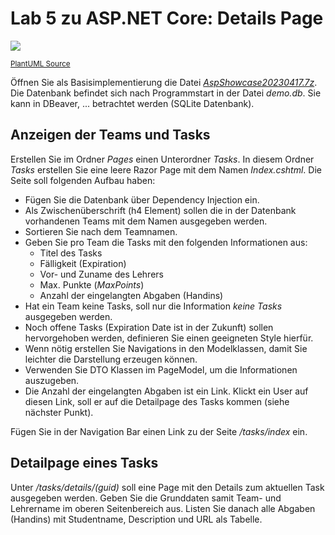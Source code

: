 # Lab 5 zu ASP.NET Core: Details Page

![](https://www.plantuml.com/plantuml/svg/jP7FIiGm4CRlVOhGexABNdlG1QjuK15Q7s1C1ZkQFoMPmehuxgOXgTZjrLvc-WtppMycXy3WUJAw6aYXG3Fofp38WrEXGiiKVti48xug4RzpyGG6HICwzcJVijR9mJajDOJmM_gkId_7auhfOd57Fh3Ty7c0RVtM0EcLSo6J0_h_S8RmiTXsq-ixIbutzyJwn34TgqaXAmMoALcPVHp90vEpBV3iCuUU3ERw8noV7LcURnh3TQHBLFN5VdzMYztkIjINTPgqMIZJoahtO1NPijJoAat9ifwicXIoSkCH6DKfOOj1UXhd5TPdQ9sSJ3HzyN_EcnbMf0LWkvf83cZLPFGF)

<small>[PlantUML Source](https://www.plantuml.com/plantuml/uml/jP7FIiGm4CRlVOhGexABNdlG1QjuK15Q7s1C1ZkQFoMPmehuxgOXgTZjrLvc-WtppMycXy3WUJAw6aYXG3Fofp38WrEXGiiKVti48xug4RzpyGG6HICwzcJVijR9mJajDOJmM_gkId_7auhfOd57Fh3Ty7c0RVtM0EcLSo6J0_h_S8RmiTXsq-ixIbutzyJwn34TgqaXAmMoALcPVHp90vEpBV3iCuUU3ERw8noV7LcURnh3TQHBLFN5VdzMYztkIjINTPgqMIZJoahtO1NPijJoAat9ifwicXIoSkCH6DKfOOj1UXhd5TPdQ9sSJ3HzyN_EcnbMf0LWkvf83cZLPFGF)</small>

Öffnen Sie als Basisimplementierung die Datei *[AspShowcase20230417.7z](AspShowcase20230417.7z)*.
Die Datenbank befindet sich nach Programmstart in der Datei *demo.db*.
Sie kann in DBeaver, ... betrachtet werden (SQLite Datenbank).

## Anzeigen der Teams und Tasks

Erstellen Sie im Ordner *Pages* einen Unterordner *Tasks*.
In diesem Ordner *Tasks* erstellen Sie eine leere Razor Page mit dem Namen *Index.cshtml*.
Die Seite soll folgenden Aufbau haben:
- Fügen Sie die Datenbank über Dependency Injection ein.
- Als Zwischenüberschrift (h4 Element) sollen die in der Datenbank vorhandenen Teams mit dem Namen ausgegeben werden.
- Sortieren Sie nach dem Teamnamen.
- Geben Sie pro Team die Tasks mit den folgenden Informationen aus:
    - Titel des Tasks
    - Fälligkeit (Expiration)
    - Vor- und Zuname des Lehrers
    - Max. Punkte (*MaxPoints*)
    - Anzahl der eingelangten Abgaben (Handins)
- Hat ein Team keine Tasks, soll nur die Information *keine Tasks* ausgegeben werden.
- Noch offene Tasks (Expiration Date ist in der Zukunft) sollen hervorgehoben werden, definieren Sie einen geeigneten Style hierfür.
- Wenn nötig erstellen Sie Navigations in den Modelklassen, damit Sie leichter die Darstellung erzeugen können.
- Verwenden Sie DTO Klassen im PageModel, um die Informationen auszugeben.
- Die Anzahl der eingelangten Abgaben ist ein Link.
  Klickt ein User auf diesen Link, soll er auf die Detailpage des Tasks kommen (siehe nächster Punkt).

Fügen Sie in der Navigation Bar einen Link zu der Seite */tasks/index* ein.

## Detailpage eines Tasks

Unter */tasks/details/(guid)* soll eine Page mit den Details zum aktuellen Task ausgegeben werden.
Geben Sie die Grunddaten samit Team- und Lehrername im oberen Seitenbereich aus.
Listen Sie danach alle Abgaben (Handins) mit Studentname, Description und URL als Tabelle.

